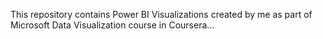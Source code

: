 This repository contains Power BI Visualizations created by me as part of Microsoft Data Visualization course in Coursera...
